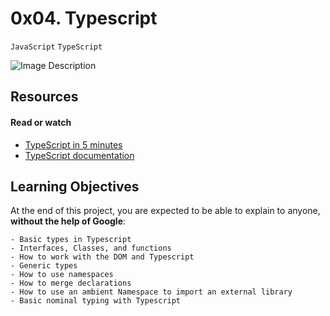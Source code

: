# 0x04. Typescript
`JavaScript`  `TypeScript`

![Image Description](https://s3.amazonaws.com/alx-intranet.hbtn.io/uploads/medias/2019/12/baea85b5e9a9fb5c36ec.png)

## Resources
#### Read or watch
- [TypeScript in 5 minutes](https://intranet.alxswe.com/rltoken/waTSa9Mguj912pel9On57w)
- [TypeScript documentation](https://intranet.alxswe.com/rltoken/iPO8DlHCGzc1jnojLoP9HA)


## Learning Objectives
At the end of this project, you are expected to be able to explain to anyone, **without the help of Google**:


    - Basic types in Typescript
    - Interfaces, Classes, and functions
    - How to work with the DOM and Typescript
    - Generic types
    - How to use namespaces
    - How to merge declarations
    - How to use an ambient Namespace to import an external library
    - Basic nominal typing with Typescript
